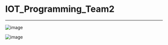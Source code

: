 # IOT_Programming_Team2 #
-----
![image](https://github.com/yongsnote/IOT_Programming_Team2/assets/127083633/bdc95f09-39f0-4d42-8e79-2651b3d06864)

![image](https://github.com/yongsnote/IOT_Programming_Team2/assets/127083633/94b8dead-bd8b-42cb-9f04-5263bfa3757d)

